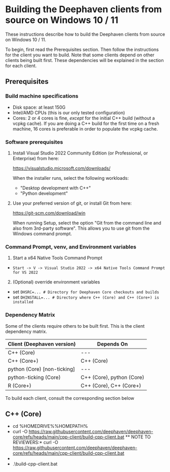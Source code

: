 # Building the Deephaven clients from source on Windows 10 / 11

These instructions describe how to build the Deephaven clients from source on Windows 10 / 11.

To begin, first read the Prerequisites section. Then follow the instructions for the client you
want to build. Note that some clients depend on other clients being built first. These
dependencies will be explained in the section for each client.

## Prerequisites

### Build machine specifications

* Disk space: at least 150G
* Intel/AMD CPUs (this is our only tested configuration)
* Cores: 2 or 4 cores is fine, *except* for the initial C++ build (without a vcpkg cache).
  If you are doing a C++ build for the first time on a fresh machine, 16 cores is preferable
  in order to populate the vcpkg cache. 

### Software prerequisites

1. Install Visual Studio 2022 Community Edition (or Professional, or Enterprise)
   from here:

   https://visualstudio.microsoft.com/downloads/

   When the installer runs, select the following workloads:
   * "Desktop development with C++"
   * "Python development"

2. Use your preferred version of git, or install Git from here:

   https://git-scm.com/download/win

   When running Setup, select the option "Git from the command line and also
   from 3rd-party software". This allows you to use git from the Windows command
   prompt.

### Command Prompt, venv, and Environment variables

1. Start a x64 Native Tools Command Prompt

* `Start -> V -> Visual Studio 2022 -> x64 Native Tools Command Prompt for VS 2022`

2. (Optional) override environment variables

* set `DHSRC=... # Directory for Deephaven Core checkouts and builds`
* set `DHINSTALL=... # Directory where C++ (Core) and C++ (Core+) is installed` 

### Dependency Matrix

Some of the clients require others to be built first. This is the client dependency matrix.

| Client (Deephaven version)  | Depends On                |
|-----------------------------|---------------------------|
| C++ (Core)                  | ---                       |
| C++ (Core+)                 | C++ (Core)                |
| python (Core) [non-ticking] | ---                       |
| python-ticking (Core)       | C++ (Core), python (Core) |
| R (Core+)                   | C++ (Core), C++ (Core+)   |

To build each client, consult the corresponding section below

## C++ (Core)

* cd %HOMEDRIVE%%HOMEPATH%
* curl -O https://raw.githubusercontent.com/deephaven/deephaven-core/refs/heads/main/cpp-client/build-cpp-client.bat
** NOTE TO REVIEWERS:* curl -O https://raw.githubusercontent.com/deephaven/deephaven-core/refs/heads/main/cpp-client/build-cpp-client.bat
* 
* .\build-cpp-client.bat



